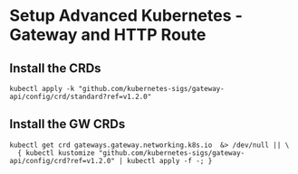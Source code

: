 # Setup Advanced Kubernetes - Gateway and HTTP Route

## Install the CRDs
```
kubectl apply -k "github.com/kubernetes-sigs/gateway-api/config/crd/standard?ref=v1.2.0"
```


## Install the GW CRDs
```
kubectl get crd gateways.gateway.networking.k8s.io  &> /dev/null || \
  { kubectl kustomize "github.com/kubernetes-sigs/gateway-api/config/crd?ref=v1.2.0" | kubectl apply -f -; }
```
